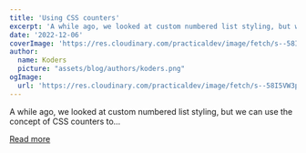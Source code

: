 ```yaml
---
title: 'Using CSS counters'
excerpt: 'A while ago, we looked at custom numbered list styling, but we can use the concept of CSS counters to...'
date: '2022-12-06'
coverImage: 'https://res.cloudinary.com/practicaldev/image/fetch/s--58I5VW3p--/c_imagga_scale,f_auto,fl_progressive,h_420,q_auto,w_1000/https://dev-to-uploads.s3.amazonaws.com/uploads/articles/hmh0qecsz59i3fom2i2f.jpg'
author:
  name: Koders
  picture: "assets/blog/authors/koders.png"
ogImage:
  url: 'https://res.cloudinary.com/practicaldev/image/fetch/s--58I5VW3p--/c_imagga_scale,f_auto,fl_progressive,h_420,q_auto,w_1000/https://dev-to-uploads.s3.amazonaws.com/uploads/articles/hmh0qecsz59i3fom2i2f.jpg'
---
```


A while ago, we looked at custom numbered list styling, but we can use the concept of CSS counters to...

[Read more](https://dev.to/dailydevtips1/using-css-counters-3op3)

